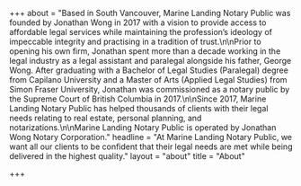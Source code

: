 +++
about = "Based in South Vancouver, Marine Landing Notary Public was founded by Jonathan Wong in 2017 with a vision to provide access to affordable legal services while maintaining the profession’s ideology of impeccable integrity and practising in a tradition of trust.\n\nPrior to opening his own firm, Jonathan spent more than a decade working in the legal industry as a legal assistant and paralegal alongside his father, George Wong. After graduating with a Bachelor of Legal Studies (Paralegal) degree from Capilano University and a Master of Arts (Applied Legal Studies) from Simon Fraser University, Jonathan was commissioned as a notary public by the Supreme Court of British Columbia in 2017.\n\nSince 2017, Marine Landing Notary Public has helped thousands of clients with their legal needs relating to real estate, personal planning, and notarizations.\n\nMarine Landing Notary Public is operated by Jonathan Wong Notary Corporation."
headline = "At Marine Landing Notary Public, we want all our clients to be confident that their legal needs are met while being delivered in the highest quality."
layout = "about"
title = "About"

+++
